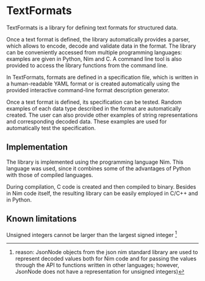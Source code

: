 # TextFormats

TextFormats is a library for defining text formats for structured data.

Once a text format is defined, the library automatically provides a
parser, which allows to encode, decode and validate data in the format.
The library can be conveniently accessed from multiple programming languages:
examples are given in Python, Nim and C. A command line tool is also provided to
access the library functions from the command line.

In TextFormats, formats are defined in a specification file, which is written
in a human-readable YAML format or is created automatically using the provided
interactive command-line format description generator.

Once a text format is defined, its specification can be tested.
Random examples of each data type described in the format are automatically
created. The user can also provide other examples of string representations
and corresponding decoded data. These examples are used for automatically
test the specification.

## Implementation

The library is implemented using the programming language Nim.
This language was used, since it combines some of the advantages of Python
with those of compiled languages.

During compilation, C code is created and then compiled to binary.
Besides in Nim code itself, the resulting library can be easily employed
in C/C++ and in Python.

## Known limitations

Unsigned integers cannot be larger than the largest signed integer [^1]

[^1]: reason: JsonNode objects from the json nim standard library are
used to represent decoded values both for Nim code and for passing the values
through the API to functions written in other languages; however, JsonNode does
not have a representation for unsigned integers)
